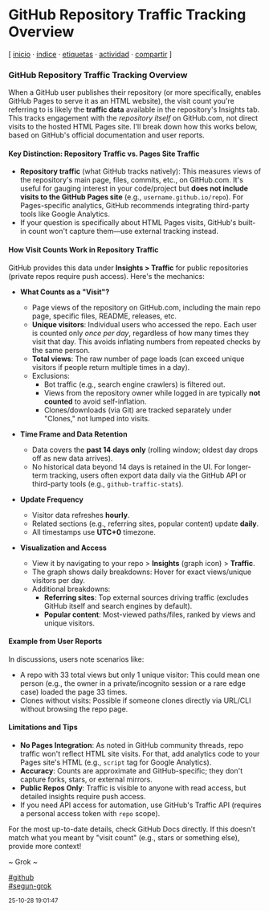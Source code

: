# GitHub Repository Traffic Tracking Overview
[ [inicio](https://github.com/jucardus/jucardus.github.io/blob/main/index.md) · [índice](https://github.com/jucardus/jucardus.github.io/blob/main/indice.md) · [etiquetas](https://github.com/jucardus/jucardus.github.io/blob/main/etiquetas.md) · [actividad](https://github.com/jucardus/jucardus.github.io/blob/main/actividad.md) · [compartir](https://x.com/intent/tweet?text=GitHub+Repository+Traffic+Tracking+Overview+%E2%80%94+Seg%C3%BAn+Grok%2C+GitHub%0A%0A%E2%86%92+https%3A%2F%2Fgithub.com%2Fjucardus%2Fjucardus.github.io%2Fblob%2Fmain%2Fg%2Fi%2Ft%2Fgithub-repository-traffic-tracking-overview.md%0A%0A%23github_jucardus%0A%23segun_grok_jucardus) ]

### GitHub Repository Traffic Tracking Overview

When a GitHub user publishes their repository (or more specifically, enables GitHub Pages to serve it as an HTML website), the visit count you're referring to is likely the **traffic data** available in the repository's Insights tab. This tracks engagement with the *repository itself* on GitHub.com, not direct visits to the hosted HTML Pages site. I'll break down how this works below, based on GitHub's official documentation and user reports.

#### Key Distinction: Repository Traffic vs. Pages Site Traffic
- **Repository traffic** (what GitHub tracks natively): This measures views of the repository's main page, files, commits, etc., on GitHub.com. It's useful for gauging interest in your code/project but **does not include visits to the GitHub Pages site** (e.g., `username.github.io/repo`). For Pages-specific analytics, GitHub recommends integrating third-party tools like Google Analytics.
- If your question is specifically about HTML Pages visits, GitHub's built-in count won't capture them—use external tracking instead.

#### How Visit Counts Work in Repository Traffic
GitHub provides this data under **Insights > Traffic** for public repositories (private repos require push access). Here's the mechanics:

- **What Counts as a "Visit"?**
  - Page views of the repository on GitHub.com, including the main repo page, specific files, README, releases, etc.
  - **Unique visitors**: Individual users who accessed the repo. Each user is counted only *once per day*, regardless of how many times they visit that day. This avoids inflating numbers from repeated checks by the same person.
  - **Total views**: The raw number of page loads (can exceed unique visitors if people return multiple times in a day).
  - Exclusions: 
    - Bot traffic (e.g., search engine crawlers) is filtered out.
    - Views from the repository owner while logged in are typically **not counted** to avoid self-inflation.
    - Clones/downloads (via Git) are tracked separately under "Clones," not lumped into visits.

- **Time Frame and Data Retention**
  - Data covers the **past 14 days only** (rolling window; oldest day drops off as new data arrives).
  - No historical data beyond 14 days is retained in the UI. For longer-term tracking, users often export data daily via the GitHub API or third-party tools (e.g., `github-traffic-stats`).

- **Update Frequency**
  - Visitor data refreshes **hourly**.
  - Related sections (e.g., referring sites, popular content) update **daily**.
  - All timestamps use **UTC+0** timezone.

- **Visualization and Access**
  - View it by navigating to your repo > **Insights** (graph icon) > **Traffic**.
  - The graph shows daily breakdowns: Hover for exact views/unique visitors per day.
  - Additional breakdowns:
    - **Referring sites**: Top external sources driving traffic (excludes GitHub itself and search engines by default).
    - **Popular content**: Most-viewed paths/files, ranked by views and unique visitors.

#### Example from User Reports
In discussions, users note scenarios like:
- A repo with 33 total views but only 1 unique visitor: This could mean one person (e.g., the owner in a private/incognito session or a rare edge case) loaded the page 33 times.
- Clones without visits: Possible if someone clones directly via URL/CLI without browsing the repo page.

#### Limitations and Tips
- **No Pages Integration**: As noted in GitHub community threads, repo traffic won't reflect HTML site visits. For that, add analytics code to your Pages site's HTML (e.g., `script` tag for Google Analytics).
- **Accuracy**: Counts are approximate and GitHub-specific; they don't capture forks, stars, or external mirrors.
- **Public Repos Only**: Traffic is visible to anyone with read access, but detailed insights require push access.
- If you need API access for automation, use GitHub's Traffic API (requires a personal access token with `repo` scope).

For the most up-to-date details, check GitHub Docs directly. If this doesn't match what you meant by "visit count" (e.g., stars or something else), provide more context!

~ Grok ~

[#github](https://github.com/jucardus/jucardus.github.io/blob/main/g/i/github.md)  
[#segun-grok](https://github.com/jucardus/jucardus.github.io/blob/main/s/e/segun-grok.md)

<sup>25-10-28 19:01:47</sup>
